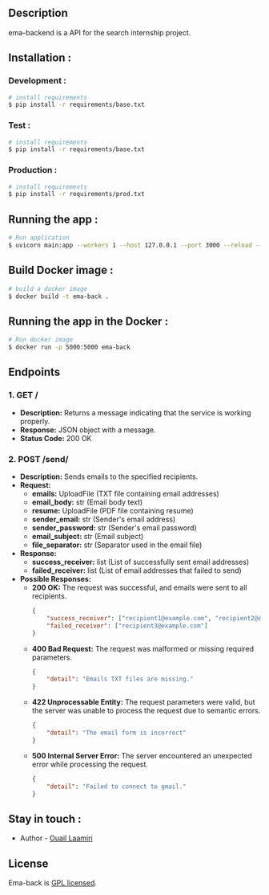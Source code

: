 ## Description

ema-backend is a API for the search internship project.
## Installation :
### Development :
```bash
# install requirements
$ pip install -r requirements/base.txt 
```
### Test :
```bash
# install requirements
$ pip install -r requirements/base.txt 
```
### Production :
```bash
# install requirements
$ pip install -r requirements/prod.txt 
```
## Running the app : 
```bash
# Run application
$ uvicorn main:app --workers 1 --host 127.0.0.1 --port 3000 --reload --log-level info
```
## Build Docker image : 
```bash
# build a docker image
$ docker build -t ema-back .
```
## Running the app in the Docker : 
```bash
# Run docker image
$ docker run -p 5000:5000 ema-back
```

## Endpoints

### 1. GET /
- **Description:** Returns a message indicating that the service is working properly.
- **Response:** JSON object with a message.
- **Status Code:** 200 OK

### 2. POST /send/
- **Description:** Sends emails to the specified recipients.
- **Request:**
  - **emails:** UploadFile (TXT file containing email addresses)
  - **email_body:** str (Email body text)
  - **resume:** UploadFile (PDF file containing resume)
  - **sender_email:** str (Sender's email address)
  - **sender_password:** str (Sender's email password)
  - **email_subject:** str (Email subject)
  - **file_separator:** str (Separator used in the email file)
- **Response:** 
  - **success_receiver:** list (List of successfully sent email addresses)
  - **failed_receiver:** list (List of email addresses that failed to send)
- **Possible Responses:**
  - **200 OK:** The request was successful, and emails were sent to all recipients.
    ```json
    {
        "success_receiver": ["recipient1@example.com", "recipient2@example.com"],
        "failed_receiver": ["recipient3@example.com"]
    }
    ```
  - **400 Bad Request:** The request was malformed or missing required parameters.
    ```json
    {
        "detail": "Emails TXT files are missing."
    }
    ```
  - **422 Unprocessable Entity:** The request parameters were valid, but the server was unable to process the request due to semantic errors.
    ```json
    {
        "detail": "The email form is incorrect"
    }
    ```
  - **500 Internal Server Error:** The server encountered an unexpected error while processing the request.
    ```json
    {
        "detail": "Failed to connect to gmail."
    }
    ```

## Stay in touch :
- Author - [Ouail Laamiri](https://www.linkedin.com/in/ouaillaamiri/)

## License

Ema-back is [GPL licensed](LICENSE).